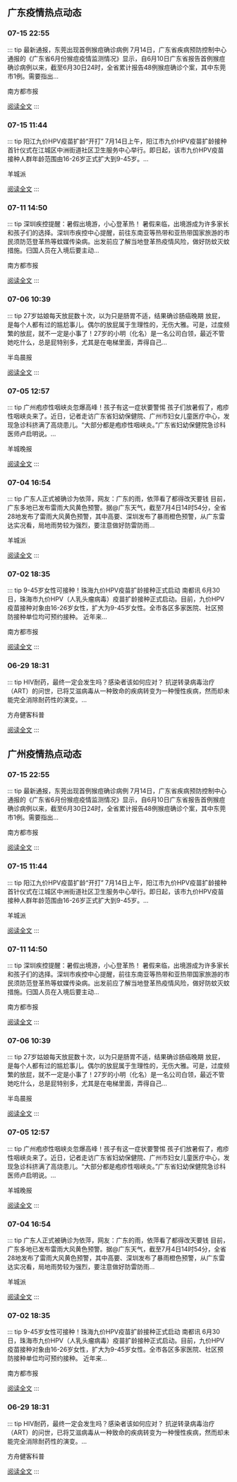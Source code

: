 
## 广东疫情热点动态

  
### 07-15 22:55
::: tip 最新通报，东莞出现首例猴痘确诊病例
7月14日，广东省疾病预防控制中心通报的《广东省6月份猴痘疫情监测情况》显示，自6月10日广东省报告首例猴痘确诊病例以来，截至6月30日24时，全省累计报告48例猴痘确诊个案，其中东莞市1例。需要指出...

南方都市报

[阅读全文](https://view.inews.qq.com/a/20230715A07RBE00?uid=100188415180&chlid=_qqnews_custom_search_pictext#)
:::

### 07-15 11:44
::: tip 阳江九价HPV疫苗扩龄“开打”
7月14日上午，阳江市九价HPV疫苗扩龄接种首针仪式在江城区中洲街道社区卫生服务中心举行。即日起，该市九价HPV疫苗接种人群年龄范围由16-26岁正式扩大到9-45岁。...

羊城派

[阅读全文](https://view.inews.qq.com/a/20230715A030QL00?uid=100188415180&chlid=_qqnews_custom_search_pictext#)
:::

### 07-11 14:50
::: tip 深圳疾控提醒：暑假出境游，小心登革热！
暑假来临，出境游成为许多家长和孩子们的选择。深圳市疾控中心提醒，前往东南亚等热带和亚热带国家旅游的市民须防范登革热等蚊媒传染病。出发前应了解当地登革热疫情风险，做好防蚊灭蚊措施。归国人员在入境后要主动...

南方都市报

[阅读全文](https://h5.baike.qq.com/mobile/landing.html?docid=20230711A04V8L00&isNews=1&adtag=wxjk.yqssc.yqdt)
:::

### 07-06 10:39
::: tip 27岁姑娘每天放屁数十次，以为只是肠胃不适，结果确诊肠癌晚期
放屁，是每个人都有过的尴尬事儿。偶尔的放屁属于生理性的，无伤大雅。可是，过度频繁的放屁，就不一定是小事了！27岁的小明（化名）是一名公司白领，最近不管她吃什么，总是屁特别多，尤其是在电梯里面，弄得自己...

半岛晨报

[阅读全文](https://h5.baike.qq.com/mobile/landing.html?docid=20230706A02H8H00&isNews=1&adtag=wxjk.yqssc.yqdt)
:::

### 07-05 12:57
::: tip 广州疱疹性咽峡炎忽爆高峰！孩子有这一症状要警惕
孩子们放暑假了，疱疹性咽峡炎来了。近日，记者走访广东省妇幼保健院、广州市妇女儿童医疗中心，发现急诊科挤满了高烧患儿。“大部分都是疱疹性咽峡炎。”广东省妇幼保健院急诊科医师卢启明说。...

羊城晚报

[阅读全文](https://view.inews.qq.com/a/20230705A03UQE00?&chlid=mine_subscribe&uid=100188415180#)
:::

### 07-04 16:54
::: tip 广东人正式被确诊为依萍，网友：广东的雨，依萍看了都得改天要钱
目前，广东多地已发布雷雨大风黄色预警。据@广东天气，截至7月4日14时54分，全省28地发布了雷雨大风黄色预警，其中高要、深圳发布了暴雨橙色预警，从广东雷达实况看，局地雨势较为强烈，要注意做好防雷防雨...

羊城派

[阅读全文](https://h5.baike.qq.com/mobile/landing.html?docid=20230704A062NZ00&isNews=1&adtag=wxjk.yqssc.yqdt)
:::

### 07-02 18:35
::: tip 9-45岁女性可接种！珠海九价HPV疫苗扩龄接种正式启动
南都讯 6月30日，珠海市九价HPV（人乳头瘤病毒）疫苗扩龄接种正式启动。目前，九价HPV疫苗接种对象由16-26岁女性，扩大为9-45岁女性。全市各区多家医院、社区预防接种单位均可预约接种。
近年来...

南方都市报

[阅读全文](https://view.inews.qq.com/a/20230702A04YS600?uid=100188415180&chlid=_qqnews_custom_search_pictext#)
:::

### 06-29 18:31
::: tip HIV耐药，最终一定会发生吗？感染者该如何应对？
抗逆转录病毒治疗（ART）的问世，已将艾滋病毒从一种致命的疾病转变为一种慢性疾病，然而却未能完全消除耐药性的演变。...

方舟健客科普

[阅读全文](https://view.inews.qq.com/a/20230629A07T7W00?&chlid=mine_subscribe&uid=100188415180#)
:::


## 广州疫情热点动态

  
### 07-15 22:55
::: tip 最新通报，东莞出现首例猴痘确诊病例
7月14日，广东省疾病预防控制中心通报的《广东省6月份猴痘疫情监测情况》显示，自6月10日广东省报告首例猴痘确诊病例以来，截至6月30日24时，全省累计报告48例猴痘确诊个案，其中东莞市1例。需要指出...

南方都市报

[阅读全文](https://view.inews.qq.com/a/20230715A07RBE00?uid=100188415180&chlid=_qqnews_custom_search_pictext#)
:::

### 07-15 11:44
::: tip 阳江九价HPV疫苗扩龄“开打”
7月14日上午，阳江市九价HPV疫苗扩龄接种首针仪式在江城区中洲街道社区卫生服务中心举行。即日起，该市九价HPV疫苗接种人群年龄范围由16-26岁正式扩大到9-45岁。...

羊城派

[阅读全文](https://view.inews.qq.com/a/20230715A030QL00?uid=100188415180&chlid=_qqnews_custom_search_pictext#)
:::

### 07-11 14:50
::: tip 深圳疾控提醒：暑假出境游，小心登革热！
暑假来临，出境游成为许多家长和孩子们的选择。深圳市疾控中心提醒，前往东南亚等热带和亚热带国家旅游的市民须防范登革热等蚊媒传染病。出发前应了解当地登革热疫情风险，做好防蚊灭蚊措施。归国人员在入境后要主动...

南方都市报

[阅读全文](https://h5.baike.qq.com/mobile/landing.html?docid=20230711A04V8L00&isNews=1&adtag=wxjk.yqssc.yqdt)
:::

### 07-06 10:39
::: tip 27岁姑娘每天放屁数十次，以为只是肠胃不适，结果确诊肠癌晚期
放屁，是每个人都有过的尴尬事儿。偶尔的放屁属于生理性的，无伤大雅。可是，过度频繁的放屁，就不一定是小事了！27岁的小明（化名）是一名公司白领，最近不管她吃什么，总是屁特别多，尤其是在电梯里面，弄得自己...

半岛晨报

[阅读全文](https://h5.baike.qq.com/mobile/landing.html?docid=20230706A02H8H00&isNews=1&adtag=wxjk.yqssc.yqdt)
:::

### 07-05 12:57
::: tip 广州疱疹性咽峡炎忽爆高峰！孩子有这一症状要警惕
孩子们放暑假了，疱疹性咽峡炎来了。近日，记者走访广东省妇幼保健院、广州市妇女儿童医疗中心，发现急诊科挤满了高烧患儿。“大部分都是疱疹性咽峡炎。”广东省妇幼保健院急诊科医师卢启明说。...

羊城晚报

[阅读全文](https://view.inews.qq.com/a/20230705A03UQE00?&chlid=mine_subscribe&uid=100188415180#)
:::

### 07-04 16:54
::: tip 广东人正式被确诊为依萍，网友：广东的雨，依萍看了都得改天要钱
目前，广东多地已发布雷雨大风黄色预警。据@广东天气，截至7月4日14时54分，全省28地发布了雷雨大风黄色预警，其中高要、深圳发布了暴雨橙色预警，从广东雷达实况看，局地雨势较为强烈，要注意做好防雷防雨...

羊城派

[阅读全文](https://h5.baike.qq.com/mobile/landing.html?docid=20230704A062NZ00&isNews=1&adtag=wxjk.yqssc.yqdt)
:::

### 07-02 18:35
::: tip 9-45岁女性可接种！珠海九价HPV疫苗扩龄接种正式启动
南都讯 6月30日，珠海市九价HPV（人乳头瘤病毒）疫苗扩龄接种正式启动。目前，九价HPV疫苗接种对象由16-26岁女性，扩大为9-45岁女性。全市各区多家医院、社区预防接种单位均可预约接种。
近年来...

南方都市报

[阅读全文](https://view.inews.qq.com/a/20230702A04YS600?uid=100188415180&chlid=_qqnews_custom_search_pictext#)
:::

### 06-29 18:31
::: tip HIV耐药，最终一定会发生吗？感染者该如何应对？
抗逆转录病毒治疗（ART）的问世，已将艾滋病毒从一种致命的疾病转变为一种慢性疾病，然而却未能完全消除耐药性的演变。...

方舟健客科普

[阅读全文](https://view.inews.qq.com/a/20230629A07T7W00?&chlid=mine_subscribe&uid=100188415180#)
:::

